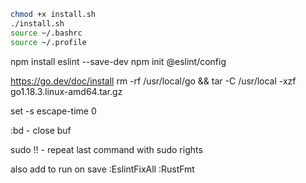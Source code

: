 ```sh
chmod +x install.sh
./install.sh
source ~/.bashrc
source ~/.profile
```
npm install eslint --save-dev
npm init @eslint/config

https://go.dev/doc/install
rm -rf /usr/local/go && tar -C /usr/local -xzf go1.18.3.linux-amd64.tar.gz

set -s escape-time 0

:bd - close buf

sudo !! - repeat last command with sudo rights

also add to run on save
:EslintFixAll
:RustFmt
